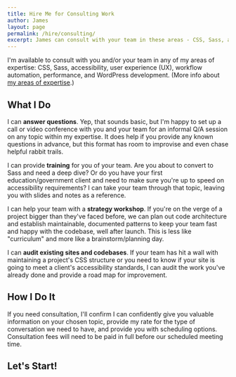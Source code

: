 ```yaml
---
title: Hire Me for Consulting Work
author: James
layout: page
permalink: /hire/consulting/
excerpt: James can consult with your team in these areas - CSS, Sass, accessibility, user experience, workflow automation, performance, and WordPress.
---
```


I'm available to consult with you and/or your team in any of my areas of expertise: CSS, Sass, accessibility, user experience (UX), workflow automation, performance, and WordPress development. (More info about [my areas of expertise](/hire/).)

## What I Do

I can **answer questions**. Yep, that sounds basic, but I'm happy to set up a call or video conference with you and your team for an informal Q/A session on any topic within my expertise. It does help if you provide any known questions in advance, but this format has room to improvise and even chase helpful rabbit trails.

I can provide **training** for you of your team. Are you about to convert to Sass and need a deep dive? Or do you have your first education/government client and need to make sure you're up to speed on accessibility requirements? I can take your team through that topic, leaving you with slides and notes as a reference.

I can help your team with a **strategy workshop**. If you're on the verge of a project bigger than they've faced before, we can plan out code architecture and establish maintainable, documented patterns to keep your team fast and happy with the codebase, well after launch. This is less like "curriculum" and more like a brainstorm/planning day.

I can **audit existing sites and codebases**. If your team has hit a wall with maintaining a project's CSS structure or you need to know if your site is going to meet a client's accessibility standards, I can audit the work you've already done and provide a road map for improvement.

## How I Do It

If you need consultation, I'll confirm I can confidently give you valuable information on your chosen topic, provide my rate for the type of conversation we need to have, and provide you with scheduling options. Consultation fees will need to be paid in full before our scheduled meeting time.

## Let's Start!

<script type="text/javascript" src="https://form.jotform.us/jsform/71170340984152"></script>

